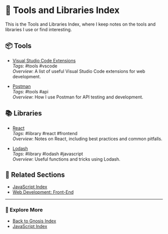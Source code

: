 # 🔧 Tools and Libraries Index

This is the Tools and Libraries Index, where I keep notes on the tools and libraries I use or find interesting.

## 📦 Tools

- [Visual Studio Code Extensions](02-Technology-and-Development/Tools-and-Libraries/VSCode-Extensions.md)  
  *Tags*: #tools #vscode  
  *Overview*: A list of useful Visual Studio Code extensions for web development.

- [Postman](Tools/Postman.md)  
  *Tags*: #tools #api  
  *Overview*: How I use Postman for API testing and development.

## 📚 Libraries

- [React](Tools/React.md)  
  *Tags*: #library #react #frontend  
  *Overview*: Notes on React, including best practices and common pitfalls.

- [Lodash]()  
  *Tags*: #library #lodash #javascript  
  *Overview*: Useful functions and tricks using Lodash.

## 🔗 Related Sections

- [JavaScript Index](../Programming-Languages/JavaScript/JavaScript-Index.md)
- [Web Development: Front-End](../../Web-Development/Front-End/Front-End-Index.md)

---

### 📂 Explore More

- [Back to Gnosis Index](../../../00-Index/Index.md)
- [JavaScript Index](../Programming-Languages/JavaScript/JavaScript-Index.md)
